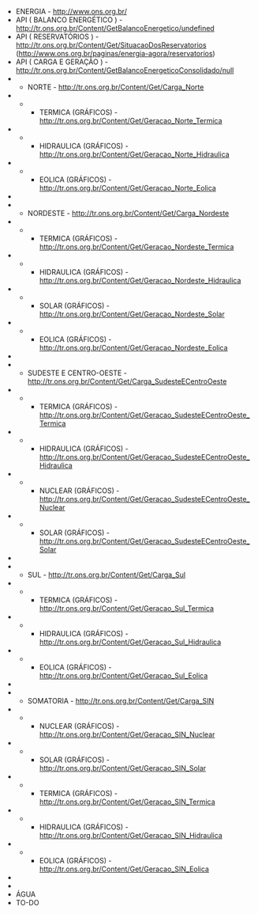 
 * ENERGIA - http://www.ons.org.br/
 * API ( BALANCO ENERGÉTICO ) - http://tr.ons.org.br/Content/GetBalancoEnergetico/undefined
 * API ( RESERVATÓRIOS ) - http://tr.ons.org.br/Content/Get/SituacaoDosReservatorios (http://www.ons.org.br/paginas/energia-agora/reservatorios)
 * API ( CARGA E GERAÇÃO ) - http://tr.ons.org.br/Content/GetBalancoEnergeticoConsolidado/null
 * * NORTE - http://tr.ons.org.br/Content/Get/Carga_Norte
 * * * TERMICA (GRÁFICOS) - http://tr.ons.org.br/Content/Get/Geracao_Norte_Termica
 * * * HIDRAULICA (GRÁFICOS) - http://tr.ons.org.br/Content/Get/Geracao_Norte_Hidraulica
 * * * EOLICA (GRÁFICOS) - http://tr.ons.org.br/Content/Get/Geracao_Norte_Eolica
 *
 * * NORDESTE - http://tr.ons.org.br/Content/Get/Carga_Nordeste
 * * * TERMICA (GRÁFICOS) - http://tr.ons.org.br/Content/Get/Geracao_Nordeste_Termica
 * * * HIDRAULICA (GRÁFICOS) - http://tr.ons.org.br/Content/Get/Geracao_Nordeste_Hidraulica
 * * * SOLAR (GRÁFICOS) - http://tr.ons.org.br/Content/Get/Geracao_Nordeste_Solar
 * * * EOLICA (GRÁFICOS) - http://tr.ons.org.br/Content/Get/Geracao_Nordeste_Eolica
 *
 * * SUDESTE E CENTRO-OESTE - http://tr.ons.org.br/Content/Get/Carga_SudesteECentroOeste
 * * * TERMICA (GRÁFICOS) - http://tr.ons.org.br/Content/Get/Geracao_SudesteECentroOeste_Termica
 * * * HIDRAULICA (GRÁFICOS) - http://tr.ons.org.br/Content/Get/Geracao_SudesteECentroOeste_Hidraulica
 * * * NUCLEAR (GRÁFICOS) - http://tr.ons.org.br/Content/Get/Geracao_SudesteECentroOeste_Nuclear
 * * * SOLAR (GRÁFICOS) - http://tr.ons.org.br/Content/Get/Geracao_SudesteECentroOeste_Solar
 *
 * * SUL - http://tr.ons.org.br/Content/Get/Carga_Sul
 * * * TERMICA (GRÁFICOS) - http://tr.ons.org.br/Content/Get/Geracao_Sul_Termica
 * * * HIDRAULICA (GRÁFICOS) - http://tr.ons.org.br/Content/Get/Geracao_Sul_Hidraulica
 * * * EOLICA (GRÁFICOS) - http://tr.ons.org.br/Content/Get/Geracao_Sul_Eolica
 *
 * * SOMATORIA - http://tr.ons.org.br/Content/Get/Carga_SIN
 * * * NUCLEAR (GRÁFICOS) - http://tr.ons.org.br/Content/Get/Geracao_SIN_Nuclear
 * * * SOLAR (GRÁFICOS) - http://tr.ons.org.br/Content/Get/Geracao_SIN_Solar
 * * * TERMICA (GRÁFICOS) - http://tr.ons.org.br/Content/Get/Geracao_SIN_Termica
 * * * HIDRAULICA (GRÁFICOS) - http://tr.ons.org.br/Content/Get/Geracao_SIN_Hidraulica
 * * * EOLICA (GRÁFICOS) - http://tr.ons.org.br/Content/Get/Geracao_SIN_Eolica
 *
 *
 * ÁGUA
 * TO-DO
 